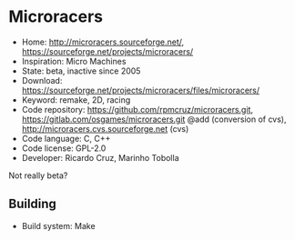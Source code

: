 # Microracers

- Home: http://microracers.sourceforge.net/, https://sourceforge.net/projects/microracers/
- Inspiration: Micro Machines
- State: beta, inactive since 2005
- Download: https://sourceforge.net/projects/microracers/files/microracers/
- Keyword: remake, 2D, racing
- Code repository: https://github.com/rpmcruz/microracers.git, https://gitlab.com/osgames/microracers.git @add (conversion of cvs), http://microracers.cvs.sourceforge.net (cvs)
- Code language: C, C++
- Code license: GPL-2.0
- Developer: Ricardo Cruz, Marinho Tobolla

Not really beta?

## Building

- Build system: Make
